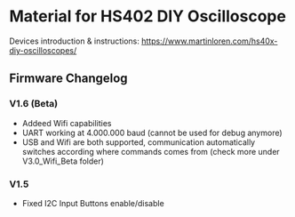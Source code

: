 # Material for HS402 DIY Oscilloscope

Devices introduction & instructions: https://www.martinloren.com/hs40x-diy-oscilloscopes/

## Firmware Changelog
### V1.6 (Beta)
- Addeed Wifi capabilities
- UART working at 4.000.000 baud (cannot be used for debug anymore)
- USB and Wifi are both supported, communication automatically switches according where commands comes from
(check more under V3.0_Wifi_Beta folder)

### V1.5
- Fixed I2C Input Buttons enable/disable
